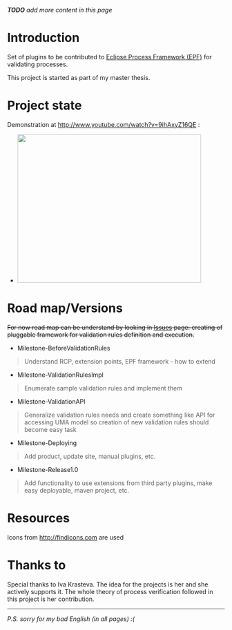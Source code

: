 _**TODO** add more content in this page_

# Introduction #
Set of plugins to be contributed to [Eclipse Process Framework (EPF)](http://www.eclipse.org/epf/) for validating processes.

This project is started as part of my master thesis.

# Project state #
Demonstration at http://www.youtube.com/watch?v=9ihAxyZ16QE :
  * <a href='http://www.youtube.com/watch?feature=player_embedded&v=9ihAxyZ16QE' target='_blank'><img src='http://img.youtube.com/vi/9ihAxyZ16QE/0.jpg' width='425' height=344 /></a>

# Road map/Versions #
~~For now road map can be understand by looking in [Issues](Issues.md) page: creating of pluggable framework for validation rules definition and execution.~~

  * Milestone-BeforeValidationRules
> Understand RCP, extension points, EPF framework - how to extend
  * Milestone-ValidationRulesImpl
> Enumerate sample validation rules and implement them
  * Milestone-ValidationAPI
> Generalize validation rules needs and create something like API for accessing UMA model so creation of new validation rules should become easy task
  * Milestone-Deploying
> Add product, update site, manual plugins, etc.
  * Milestone-Release1.0
> Add functionality to use extensions from third party plugins, make easy deployable, maven project, etc.

# Resources #
Icons from http://findicons.com are used

# Thanks to #
Special thanks to Iva Krasteva. The idea for the projects is her and she actively supports it. The whole theory of process verification followed in this project is her contribution.



---

_P.S. sorry for my bad English (in all pages) :(_